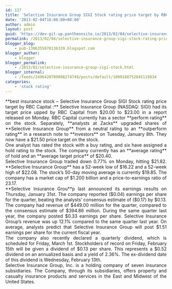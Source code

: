 ```yaml
---
id: 127
title: 'Selective Insurance Group SIGI Stock rating price target by RBC Capital'
date: '2013-02-04T16:06:00+00:00'
author: admin
layout: post
guid: 'https://dev-git-up.pantheonsite.io/2013/02/04/selective-insurance-group-sigi-stock-rating-price-target-by-rbc-capital/'
permalink: /2013/02/04/selective-insurance-group-sigi-stock-rating-price-target-by-rbc-capital/
blogger_blog:
    - pub-1306355070136339.blogspot.com
blogger_author:
    - blogger
blogger_permalink:
    - /2013/02/selective-insurance-group-sigi-stock.html
blogger_internal:
    - /feeds/2496420709098274749/posts/default/1099188752845119834
categories:
    - 'stock rating'
---
```


<div style="text-align: justify;">**best insurance stock – Selective Insurance Group SIGI Stock rating price target by RBC Capital :** Selective Insurance Group (NASDAQ: SIGI) had its target price upped by RBC Capital from $20.00 to $23.00 in a report released on Monday. RBC Capital currently has a sector **perform rating** on the stock. Separately, **analysts at Zacks** upgraded shares of **Selective Insurance Group** from a neutral rating to an **outperform rating** in a research note to **investors** on Tuesday, January 8th. They now have a $21.50 price target on the stock.

</div><a name="more"></a>

<div style="text-align: justify;">One analyst has rated the stock with a buy rating, and six have assigned a hold rating to the stock. The company currently has an **average rating** of hold and an **average target price** of $20.40.</div><div style="text-align: justify;"></div><div style="text-align: justify;">Selective Insurance Group traded down 0.77% on Monday, hitting $21.82. **Selective Insurance Group** has a 52-week low of $16.22 and a 52-week high of $22.08. The stock’s 50-day moving average is currently $19.85. The company has a market cap of $1.200 billion and a price-to-earnings ratio of 23.17.</div><div style="text-align: justify;"></div><div style="text-align: justify;">**Selective Insurance Grou**p last announced its earnings results on Thursday, January 31st. The company reported ($0.04) earnings per share for the quarter, beating the analysts’ consensus estimate of ($0.17) by $0.13. The company had revenue of $449.00 million for the quarter, compared to the consensus estimate of $394.86 million. During the same quarter last year, the company posted $0.33 earnings per share. Selective Insurance Group’s revenue was up 12.1% compared to the same quarter last year. On average, analysts predict that Selective Insurance Group will post $1.51 earnings per share for the current fiscal year.</div><div style="text-align: justify;"></div><div style="text-align: justify;">The company also recently declared a quarterly dividend, which is scheduled for Friday, March 1st. Stockholders of record on Friday, February 15th will be given a dividend of $0.13 per share. This represents a $0.52 dividend on an annualized basis and a yield of 2.36%. The ex-dividend date of this dividend is Wednesday, February 13th.</div><div style="text-align: justify;"></div><div style="text-align: justify;">Selective Insurance Group, Inc. is a holding company of seven insurance subsidiaries. The Company, through its subsidiaries, offers property and casualty insurance products and services in the East and Midwest of the United States.</div>